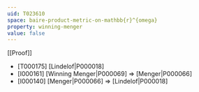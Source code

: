 ```yaml
---
uid: T023610
space: baire-product-metric-on-mathbb{r}^{omega}
property: winning-menger
value: false
---
```

[[Proof]]

* [T000175] [Lindelof|P000018]
* [I000161] [Winning Menger|P000069] => [Menger|P000066]
* [I000140] [Menger|P000066] => [Lindelof|P000018]

